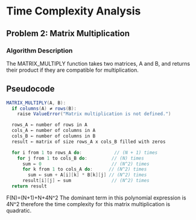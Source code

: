 # Time Complexity Analysis

## Problem 2: Matrix Multiplication

### Algorithm Description
The MATRIX_MULTIPLY function takes two matrices, A and B, and returns their product if they are compatible for multiplication.

## Pseudocode

```java
MATRIX_MULTIPLY(A, B):
  if columns(A) ≠ rows(B): 
    raise ValueError("Matrix multiplication is not defined.") 

  rows_A ← number of rows in A 
  cols_A ← number of columns in A 
  cols_B ← number of columns in B 
  result ← matrix of size rows_A x cols_B filled with zeros 

  for i from 1 to rows_A do:            // (N + 1) times
    for j from 1 to cols_B do:         // (N) times
      sum ← 0                          // (N^2) times
      for k from 1 to cols_A do:      // (N^2) times
        sum ← sum + A[i][k] * B[k][j] // (N^2) times
      result[i][j] ← sum               // (N^2) times
  return result
```
F(N)=(N+1)+N+4N^2
The dominant term in this polynomial expression is 4N^2 therefore the time complexity for this matrix multiplication is quadratic.
